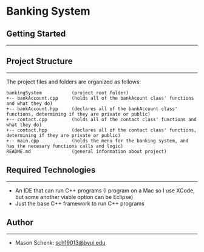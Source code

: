 # Banking System


## Getting Started
---

## Project Structure
---
The project files and folders are organized as follows:
```
bankingSystem           (project root folder)
+-- bankAccount.cpp     (holds all of the bankAcount class' functions and what they do)
+-- bankAccount.hpp     (declares all of the bankAccount class' functions, determining if they are private or public)            
+-- contact.cpp         (holds all of the contact class' functions and what they do)
+-- contact.hpp         (declares all of the contact class' functions, determining if they are private or public)
+-- main.cpp            (holds the menu for the banking system, and has the necesary functions calls and logic)
README.md               (general information about project)
```

## Required Technologies
---
* An IDE that can run C++ programs (I program on a Mac so I use XCode, but some another viable option can be Eclipse)
* Just the base C++ framework to run C++ programs
## Author
---
*  Mason Schenk: sch19013@byui.edu
